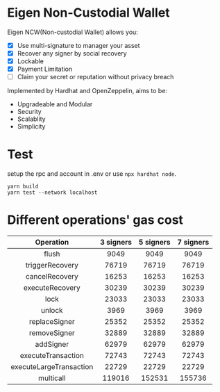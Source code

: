 # Eigen Non-Custodial Wallet

Eigen NCW(Non-custodial Wallet) allows you:

- [x] Use multi-signature to manager your asset
- [x] Recover any signer by social recovery
- [x] Lockable
- [x] Payment Limitation
- [ ] Claim your secret or reputation without privacy breach

Implemented by Hardhat and OpenZeppelin, aims to be:
* Upgradeable and Modular
* Security
* Scalablity
* Simplicity

# Test

setup the rpc and account in .env or use `npx hardhat node`.

```
yarn build
yarn test --network localhost
```
# Different operations' gas cost
| Operation                | 3 signers | 5 signers | 7 signers |
|  :------:                | :-------: | :-------: | :-------: |
|  flush                   |  9049     | 9049      | 9049      |
|  triggerRecovery         | 76719     | 76719     | 76719     |
|  cancelRecovery          | 16253     | 16253     | 16253     |
|  executeRecovery         | 30239     | 30239     | 30239     |
|  lock                    | 23033     | 23033     | 23033     |
|  unlock                  | 3969      | 3969      | 3969      |
|  replaceSigner           | 25352     | 25352     | 25352     |
|  removeSigner            | 32889     | 32889     | 32889     |
|  addSigner               | 62979     | 62979     | 62979     |
|  executeTransaction      | 72743     | 72743     | 72743     |
|  executeLargeTransaction | 22729     | 22729     | 22729     |
|  multicall               | 119016    | 152531    | 155736    |